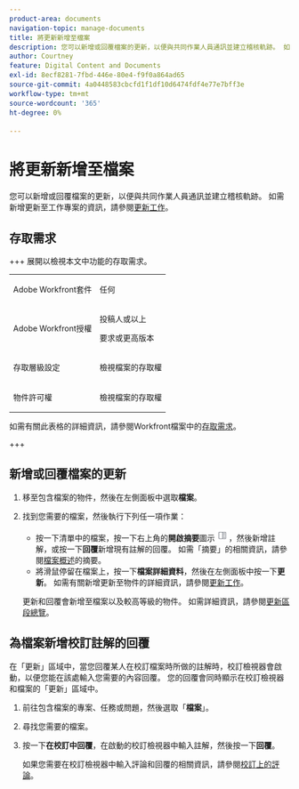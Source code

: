 ```yaml
---
product-area: documents
navigation-topic: manage-documents
title: 將更新新增至檔案
description: 您可以新增或回覆檔案的更新，以便與共同作業人員通訊並建立稽核軌跡。 如需有關將更新新增至工作專案的資訊，請參閱更新工作。
author: Courtney
feature: Digital Content and Documents
exl-id: 8ecf8281-7fbd-446e-80e4-f9f0a864ad65
source-git-commit: 4a0448583cbcfd1f1df10d6474fdf4e77e7bff3e
workflow-type: tm+mt
source-wordcount: '365'
ht-degree: 0%

---
```


# 將更新新增至檔案

<!--Audited: April, 2024-->

您可以新增或回覆檔案的更新，以便與共同作業人員通訊並建立稽核軌跡。 如需新增更新至工作專案的資訊，請參閱[更新工作](../../workfront-basics/updating-work-items-and-viewing-updates/update-work.md)。

## 存取需求

+++ 展開以檢視本文中功能的存取需求。


<table style="table-layout:auto"> 
 <col> 
 <col> 
 <tbody> 
  <tr> 
   <td role="rowheader">Adobe Workfront套件</td> 
   <td> <p> 任何</p> </td> 
  </tr> 
  <tr> 
   <td role="rowheader">Adobe Workfront授權</td> 
   <td> <p>投稿人或以上</p> 
   <p>要求或更高版本</p>
   </td> 
  </tr> 
  <tr> 
   <td role="rowheader">存取層級設定</td> 
   <td> <p>檢視檔案的存取權</p> </td> 
  </tr>

<tr> 
   <td role="rowheader">物件許可權</td> 
   <td> <p>檢視檔案的存取權</p> </td> 
  </tr> 
 </tbody> 
</table>

如需有關此表格的詳細資訊，請參閱Workfront檔案中的[存取需求](/help/quicksilver/administration-and-setup/add-users/access-levels-and-object-permissions/access-level-requirements-in-documentation.md)。

+++

## 新增或回覆檔案的更新

1. 移至包含檔案的物件，然後在左側面板中選取&#x200B;**檔案**。
1. 找到您需要的檔案，然後執行下列任一項作業：

   * 按一下清單中的檔案，按一下右上角的&#x200B;**開啟摘要**&#x200B;圖示![開啟摘要圖示](assets/qs-summary-in-new-toolbar-small.png)，然後新增註解，或按一下&#x200B;**回覆**&#x200B;新增現有註解的回覆。 如需「摘要」的相關資訊，請參閱[檔案概述](../../documents/managing-documents/summary-for-documents.md)的摘要。
   * 將滑鼠停留在檔案上，按一下&#x200B;**檔案詳細資料**，然後在左側面板中按一下&#x200B;**更新**。
如需有關新增更新至物件的詳細資訊，請參閱[更新工作](../../workfront-basics/updating-work-items-and-viewing-updates/update-work.md)。

   更新和回覆會新增至檔案以及較高等級的物件。 如需詳細資訊，請參閱[更新區段總覽](../../workfront-basics/updating-work-items-and-viewing-updates/updates-tab-overview.md)。


## 為檔案新增校訂註解的回覆

在「更新」區域中，當您回覆某人在校訂檔案時所做的註解時，校訂檢視器會啟動，以便您能在該處輸入您需要的內容回覆。 您的回覆會同時顯示在校訂檢視器和檔案的「更新」區域中。

1. 前往包含檔案的專案、任務或問題，然後選取「**檔案**」。
1. 尋找您需要的檔案。

1. 按一下&#x200B;**在校訂中回覆**，在啟動的校訂檢視器中輸入註解，然後按一下&#x200B;**回覆**。

   如果您需要在校訂檢視器中輸入評論和回覆的相關資訊，請參閱[校訂上的評論](../../review-and-approve-work/proofing/reviewing-proofs-within-workfront/comment-on-a-proof/comment-on-proof-1.md)。

